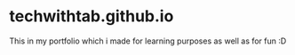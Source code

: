 # techwithtab.github.io
This in my portfolio which i made for learning purposes as well as for fun :D
